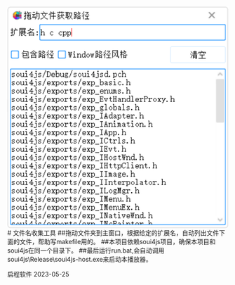 <img align="center" width=600 src="./doc/snapshot.png" />
# 文件名收集工具
##拖动文件夹到主窗口，根据给定的扩展名，自动列出文件下面的文件，帮助写makefile用的。
##本项目依赖soui4js项目，确保本项目和soui4js在同一个目录下。
##最后运行run.bat,会自动调用soui4js\Release\soui4js-host.exe来启动本播放器。

启程软件 2023-05-25